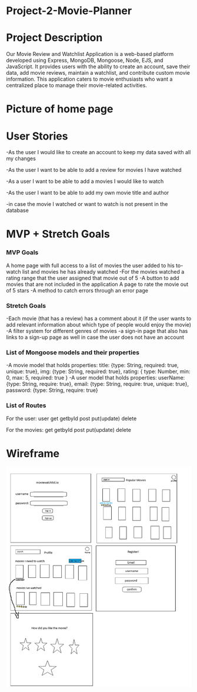 # Project-2-Movie-Planner

# Project Description 
Our Movie Review and Watchlist Application is a web-based platform developed using Express, MongoDB, Mongoose, Node, EJS, and JavaScript. It provides users with the ability to create an account, save their data, add movie reviews, maintain a watchlist, and contribute custom movie information. This application caters to movie enthusiasts who want a centralized place to manage their movie-related activities.

# Picture of home page 



# User Stories 
-As the user I would like to create an account to keep my data saved with all my changes

-As the user I want to be able to add a review for movies I have watched 

-As a user I want to be able to add a movies I would like to watch

-As the user I want to be able to add my own movie title and author

-in case the movie I watched or want to watch is not present in the database 

# MVP + Stretch Goals 
### MVP Goals
A home page with full access to a list of movies the user added to his to-watch list and movies he has already watched
-For the movies watched a rating range that the user assigned that movie out of 5
-A button to add movies that are not included in the application
A page to rate the movie out of 5 stars
-A method to catch errors through an error page


### Stretch Goals
-Each movie (that has a review) has a comment about it (if the user wants to add relevant information about which type of people would enjoy the movie)
-A filter system for different genres of movies
-a sign-in page that also has links to a sign-up page as well in case the user does not have an account

### List of Mongoose models and their properties
-A movie model that holds properties: 
  title: {type: String, required: true, unique: true},
    img: {type: String, required: true},
    rating: {
        type: Number,
        min: 0,
        max: 5,
        required: true
      }
-A user model that holds properties: 
 userName: {type: String, require: true},
    email: {type: String, require: true, unique: true}, 
    password: {type: String, require: true}

### List of Routes
For the user:
user
get
getbyId
post
put(update)
delete

For the movies: 
get
getbyId
post
put(update)
delete

# Wireframe
![Alt text](project2_wireframe.png)






